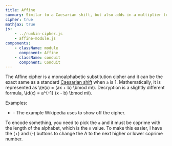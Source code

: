 ```yaml
---
title: Affine
summary: Similar to a Caesarian shift, but also adds in a multiplier to further scramble letters.
cipher: true
mathjax: true
js:
    - ../rumkin-cipher.js
    - affine-module.js
components:
    - className: module
      component: Affine
    - className: conduit
      component: Conduit
---
```


The Affine cipher is a monoalphabetic substitution cipher and it can be the exact same as a standard <a href="../caesar/">Caesarian shift</a> when `a` is 1. Mathematically, it is represented as \\(e(x) = (ax + b) \\bmod m\\). Decryption is a slightly different formula, \\(d(x) = a^{-1} (x - b) \\bmod m\\).</p>

Examples:

-   <span class="conduit" data-label="Wikipedia" data-topic="affine" data-payload-alphabet="English" data-payload-direction="DECRYPT" data-payload-a="5" data-payload-b="8" data-payload-input="IHHWVCSWFRCP"></span> - The example Wikipedia uses to show off the cipher.

To encode something, you need to pick the `a` and it must be coprime with the length of the alphabet, which is the `m` value. To make this easier, I have the (+) and (-) buttons to change the A to the next higher or lower coprime number.

<div class="module"></div>
